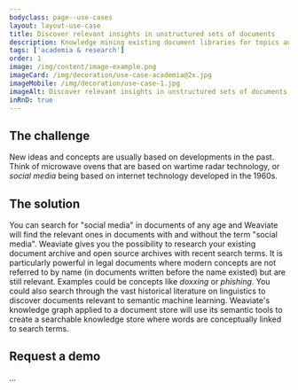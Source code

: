 ```yaml
---
bodyclass: page--use-cases
layout: layout-use-case
title: Discover relevant insights in unstructured sets of documents
description: Knowledge mining existing document libraries for topics and concepts without needing specific search terms in documents
tags: ['academia & research']
order: 1
image: /img/content/image-example.png
imageCard: /img/decoration/use-case-academia@2x.jpg
imageMobile: /img/decoration/use-case-1.jpg
imageAlt: Discover relevant insights in unstructured sets of documents
inRnD: true
---
```

<!--![Discover relevant insights in unstructured sets of documents](/img/sample-usecase.png)-->

## The challenge

New ideas and concepts are usually based on developments in the past. Think of microwave ovens that are based on wartime radar technology, or _social media_ being based on internet technology developed in the 1960s.

## The solution

You can search for "social media" in documents of any age and Weaviate will find the relevant ones in documents with and without the term "social media". Weaviate gives you the possibility to research your existing document archive and open source archives with recent search terms.
It is particularly powerful in legal documents where modern concepts are not referred to by name (in documents written before the name existed) but are still relevant. Examples could be concepts like _doxxing_ or _phishing_. You could also search through the vast historical literature on linguistics to discover documents relevant to semantic machine learning.
Weaviate's knowledge graph applied to a document store will use its semantic tools to create a searchable knowledge store where words are conceptually linked to search terms.

## Request a demo

...
